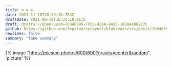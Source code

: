 ```yaml
---
title: ✼ ✼ ✼
date: 2021-11-10T18:53:10.763Z
draftDate: 2021-08-19T16:31:10.017Z
draft: drafts://open?uuid=7E94E995-FFD3-426A-841C-168BA4B6227C
github: https://github.com/tepiton/xocoyotl/blob/main/src/posts/7e94e995-ffd3-426a-841c-168ba4b6227c.md
newlines: false
summary: "fake summary"
---
```

{% image "https://picsum.photos/600/600?gravity=center&random", 'picture' %}
